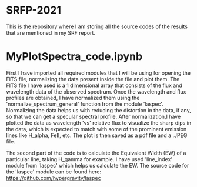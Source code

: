 # SRFP-2021
This is the repository where I am storing all the source codes of the results that are mentioned in my SRF report. 
# MyPlotSpectra_code.ipynb
First I have imported all required modules that I will be using for opening the FITS file, normalizing the data present inside the file and plot them.
The FITS file I have used is a 1 dimensional array that consists of the flux and wavelength data of the observed spectrum. 
Once the wavelength and flux profiles are obtained, I have normalized them using the 'normalize_spectrum_general' function from the module 'laspec'. Normalizing the
data helps us with reducing the distortion in the data, if any, so that we can get a specular spectral profile.
After normalization,I have plotted the data as wavelength 'vs' relative flux to visualize the sharp dips in the data, which is expected to match with some of the 
prominent emission lines like H_alpha, FeII, etc. The plot is then saved as a pdf file and a .JPEG file.

The second part of the code is to calculate the Equivalent Width (EW) of a particular line, taking H_gamma for example. I have used 'line_index' module from 'laspec' which helps us calculate the EW. The source code for the 'laspec' module can be found here: https://github.com/hypergravity/laspec
